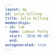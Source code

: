 ```yaml
---
layout: mp
id: julie_hilling
title: Julie Hilling
memberships:
- id: lab
  name: Labour Party
  start: '2010-06-08'
  end: 
autogenerated: true
---
```

